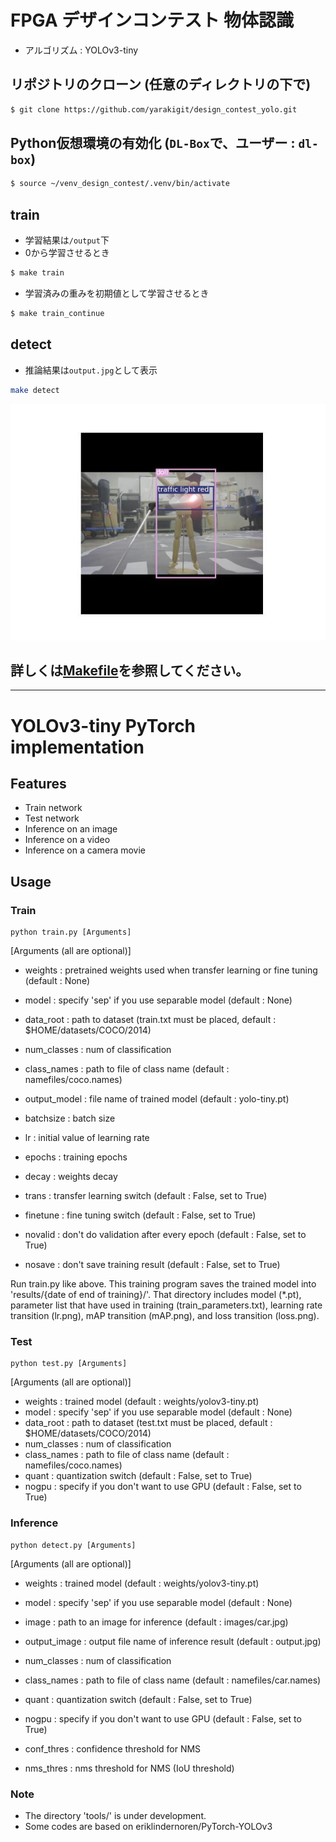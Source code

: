 # FPGA デザインコンテスト 物体認識
- アルゴリズム : YOLOv3-tiny 
## リポジトリのクローン (任意のディレクトリの下で)
~~~bash
$ git clone https://github.com/yarakigit/design_contest_yolo.git
~~~
## Python仮想環境の有効化 (```DL-Box```で、ユーザー : ```dl-box```)
~~~bash
$ source ~/venv_design_contest/.venv/bin/activate
~~~
## train
- 学習結果は```/output```下
- 0から学習させるとき
~~~bash
$ make train
~~~
- 学習済みの重みを初期値として学習させるとき
~~~bash
$ make train_continue
~~~
## detect
- 推論結果は```output.jpg```として表示
~~~bash
make detect
~~~
![sample_output](sample/sample_output.jpg "推論結果")

## 詳しくは[Makefile](Makefile)を参照してください。
---
# YOLOv3-tiny PyTorch implementation

## Features
* Train network
* Test network
* Inference on an image
* Inference on a video
* Inference on a camera movie

## Usage
### Train
```
python train.py [Arguments]
```

[Arguments (all are optional)]
* weights : pretrained weights used when transfer learning or fine tuning (default : None)
* model : specify 'sep' if you use separable model (default : None)
* data_root : path to dataset (train.txt must be placed, default : $HOME/datasets/COCO/2014)
* num_classes : num of classification
* class_names : path to file of class name (default : namefiles/coco.names)
* output_model : file name of trained model (default : yolo-tiny.pt)

* batchsize : batch size
* lr : initial value of learning rate
* epochs : training epochs
* decay : weights decay

* trans : transfer learning switch (default : False, set to True)
* finetune : fine tuning switch (default : False, set to True)
* novalid : don't do validation after every epoch (default : False, set to True)
* nosave : don't save training result (default : False, set to True)

Run train.py like above. This training program saves the trained model into 
'results/{date of end of training}/'. That directory includes model (*.pt), 
parameter list that have used in training (train_parameters.txt), 
learning rate transition (lr.png), mAP transition (mAP.png), 
and loss transition (loss.png).


### Test
```
python test.py [Arguments]
```

[Arguments (all are optional)]
* weights : trained model (default : weights/yolov3-tiny.pt)
* model : specify 'sep' if you use separable model (default : None)
* data_root : path to dataset (test.txt must be placed, default : $HOME/datasets/COCO/2014)
* num_classes : num of classification
* class_names : path to file of class name (default : namefiles/coco.names)
* quant : quantization switch (default : False, set to True)
* nogpu : specify if you don't want to use GPU (default : False, set to True)


### Inference
```
python detect.py [Arguments]
```

[Arguments (all are optional)]
* weights : trained model (default : weights/yolov3-tiny.pt)
* model : specify 'sep' if you use separable model (default : None)
* image : path to an image for inference (default : images/car.jpg)
* output_image : output file name of inference result (default : output.jpg) 
* num_classes : num of classification
* class_names : path to file of class name (default : namefiles/car.names)
* quant : quantization switch (default : False, set to True)
* nogpu : specify if you don't want to use GPU (default : False, set to True)

* conf_thres : confidence threshold for NMS
* nms_thres : nms threshold for NMS (IoU threshold)


### Note
* The directory 'tools/' is under development.
* Some codes are based on eriklindernoren/PyTorch-YOLOv3
